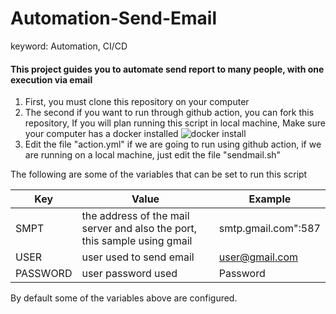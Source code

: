 # Automation-Send-Email

keyword: Automation, CI/CD

#### This project guides you to automate send report to many people, with one execution via email

1. First, you must clone this repository on your computer
2. The second if you want to run through github action, you can fork this repository, If you will plan running this script in local machine, Make sure your computer has a docker installed ![docker install](https://docs.docker.com/install/)
3. Edit the file "action.yml" if we are going to run using github action, if we are running on a local machine, just edit the file "sendmail.sh"

The following are some of the variables that can be set to run this script

| Key              | Value                                                                                                                                                 | Example                       |
|------------------|-------------------------------------------------------------------------------------------------------------------------------------------------------|-------------------------------|
| SMPT        | the address of the mail server and also the port, this sample using gmail                                                                                                                               | smtp.gmail.com":587 |
| USER    | user used to send email                                                    | user@gmail.com    |
| PASSWORD         | user password used | Password        |

By default some of the variables above are configured.